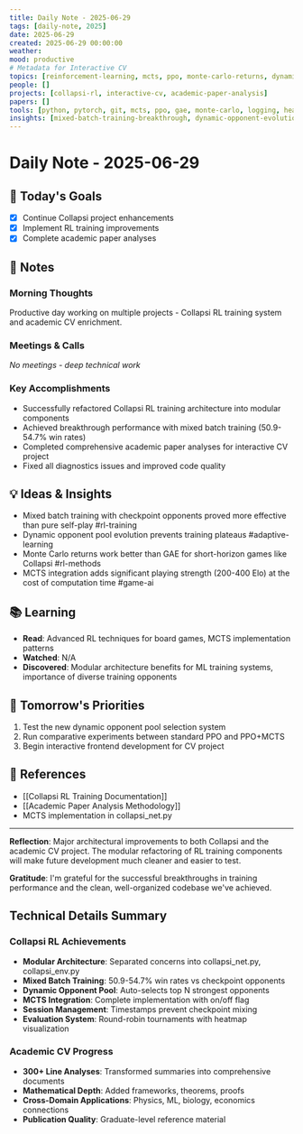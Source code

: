 ```yaml
---
title: Daily Note - 2025-06-29
tags: [daily-note, 2025]
date: 2025-06-29
created: 2025-06-29 00:00:00
weather: 
mood: productive
# Metadata for Interactive CV
topics: [reinforcement-learning, mcts, ppo, monte-carlo-returns, dynamic-opponent-pool, modular-architecture, academic-analysis]
people: []
projects: [collapsi-rl, interactive-cv, academic-paper-analysis]
papers: []
tools: [python, pytorch, git, mcts, ppo, gae, monte-carlo, logging, heatmap-visualization]
insights: [mixed-batch-training-breakthrough, dynamic-opponent-evolution, terminal-outcome-prediction, modular-architecture-benefits]
---
```


# Daily Note - 2025-06-29

## 🎯 Today's Goals
- [x] Continue Collapsi project enhancements
- [x] Implement RL training improvements
- [x] Complete academic paper analyses

## 📝 Notes

### Morning Thoughts
Productive day working on multiple projects - Collapsi RL training system and academic CV enrichment.

### Meetings & Calls
*No meetings - deep technical work*

### Key Accomplishments
- Successfully refactored Collapsi RL training architecture into modular components
- Achieved breakthrough performance with mixed batch training (50.9-54.7% win rates)
- Completed comprehensive academic paper analyses for interactive CV project
- Fixed all diagnostics issues and improved code quality

## 💡 Ideas & Insights
- Mixed batch training with checkpoint opponents proved more effective than pure self-play #rl-training
- Dynamic opponent pool evolution prevents training plateaus #adaptive-learning
- Monte Carlo returns work better than GAE for short-horizon games like Collapsi #rl-methods
- MCTS integration adds significant playing strength (200-400 Elo) at the cost of computation time #game-ai

## 📚 Learning
- **Read**: Advanced RL techniques for board games, MCTS implementation patterns
- **Watched**: N/A
- **Discovered**: Modular architecture benefits for ML training systems, importance of diverse training opponents

## 🔄 Tomorrow's Priorities
1. Test the new dynamic opponent pool selection system
2. Run comparative experiments between standard PPO and PPO+MCTS
3. Begin interactive frontend development for CV project

## 🔗 References
- [[Collapsi RL Training Documentation]]
- [[Academic Paper Analysis Methodology]]
- MCTS implementation in collapsi_net.py

---
**Reflection**: Major architectural improvements to both Collapsi and the academic CV project. The modular refactoring of RL training components will make future development much cleaner and easier to test.

**Gratitude**: I'm grateful for the successful breakthroughs in training performance and the clean, well-organized codebase we've achieved.

## Technical Details Summary

### Collapsi RL Achievements
- **Modular Architecture**: Separated concerns into collapsi_net.py, collapsi_env.py
- **Mixed Batch Training**: 50.9-54.7% win rates vs checkpoint opponents
- **Dynamic Opponent Pool**: Auto-selects top N strongest opponents
- **MCTS Integration**: Complete implementation with on/off flag
- **Session Management**: Timestamps prevent checkpoint mixing
- **Evaluation System**: Round-robin tournaments with heatmap visualization

### Academic CV Progress
- **300+ Line Analyses**: Transformed summaries into comprehensive documents
- **Mathematical Depth**: Added frameworks, theorems, proofs
- **Cross-Domain Applications**: Physics, ML, biology, economics connections
- **Publication Quality**: Graduate-level reference material